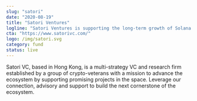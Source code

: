 ```yaml
---
slug: "satori"
date: "2020-08-19"
title: "Satori Ventures"
logline: "Satori Ventures is supporting the long-term growth of Solana and Serum by providing incubation to early-stage projects in the ecosystem"
cta: "https://www.satorivc.com/"
logo: /img/satori.svg
category: fund
status: live
---
```


Satori VC, based in Hong Kong, is a multi-strategy VC and research firm established by a group of crypto-veterans with a mission to advance the ecosystem by supporting promising projects in the space. Leverage our connection, advisory and support to build the next cornerstone of the ecosystem.
